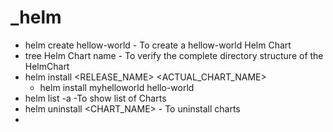 # _____helm____

* helm create hellow-world - To create a hellow-world Helm Chart
* tree Helm Chart name - To verify the complete directory structure of the HelmChart
* helm install <RELEASE_NAME> <ACTUAL_CHART_NAME> 
  * helm install myhelloworld hello-world
* helm list -a -To show list of Charts
* helm uninstall <CHART_NAME> - To uninstall  charts
* 

